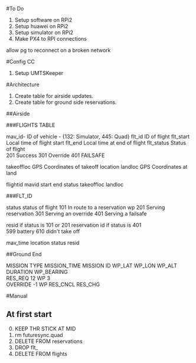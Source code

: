 #To Do

1. Setup software on RPi2
2. Setup huawei on RPi2
3. Setup simulator on RPi2
4. Make PX4 to RPI connections

allow pg to reconnect on a broken network

#Config CC

1. Setup UMTSKeeper


#Architecture
1.  Create table for airside updates.
2.  Create table for ground side reservations.



##Airside 


###FLIGHTS TABLE

mav_id-          ID of vehicle - {132: Simulator, 445:   Quad}
flt_id        ID of flight
flt_start           Local time of flight start
flt_end             Local time at end of flight
flt_status          Status of flight    
                                    201 Success
                                    301 Override
                                    401 FAILSAFE

takeoffloc      GPS Coordinates of takeoff location
landloc         GPS Coordinates at land


flightid        mavid      start       end     status   takeoffloc      landloc

###FLT_ID

status  status of flight
                            101     In route to a reservation wp
                            201     Serving reservation 
                            301     Serving an override
                            401     Serving a failsafe
                            
resid       if status is 101 or 201    reservation id 
            if status is 401    
                                599 battery 
                                610 didn't take off

mav_time    location    status      resid




##Ground End



MISSION TYPE    MISSION_TIME    MISSION ID  WP_LAT  WP_LON  WP_ALT    DURATION      WP_BEARING     
    RES_REQ                           12       WP                         3           
    OVERRIDE                          -1       WP
    RES_CNCL
    RES_CHG                                    
             
  
  
#Manual

## At first start
0. KEEP THR STICK AT MID
1.  rm futuresync.quad
2.  DELETE FROM reservations
3.  <OPTIONAL>  DROP flt_
4.  <OPTIONAL>  DELETE FROM flights